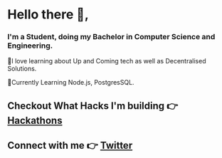 # Hello there 👋, 

### I'm a Student, doing my Bachelor in Computer Science and Engineering. 

🔹I love learning about Up and Coming tech as well as Decentralised Solutions. 

🔹Currently Learning Node.js, PostgresSQL.


## Checkout What Hacks I'm building 👉 [Hackathons](https://devpost.com/DRACrY0?ref_content=user-portfolio&ref_feature=portfolio&ref_medium=global-nav)

## Connect with me 👉 [Twitter](https://twitter.com/_DRACrY)


